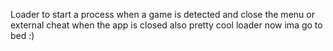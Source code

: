 Loader to start a process when a game is detected and close the menu or external cheat when the app is closed also pretty cool loader now ima go to bed :)
